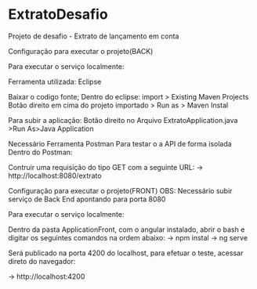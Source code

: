 # ExtratoDesafio
Projeto de desafio - Extrato de lançamento em conta

Configuração para executar o projeto(BACK)

Para executar o serviço localmente:

Ferramenta utilizada: Eclipse

Baixar o codigo fonte; Dentro do eclipse: import > Existing Maven Projects Botão direito em cima do projeto importado > Run as > Maven Instal

Para subir a aplicação: Botão direito no Arquivo ExtratoApplication.java >Run As>Java Application

Necessário Ferramenta Postman Para testar o a API de forma isolada Dentro do Postman:

  Contruir uma requisição do tipo GET com a seguinte URL:
    -> http://localhost:8080/extrato
    
Configuração para executar o projeto(FRONT)
  OBS: Necessário subir serviço de Back End apontando para porta 8080
  
 Para executar o serviço localmente:
 
 Dentro da pasta ApplicationFront, com o angular instalado, abrir o bash e digitar os seguintes comandos na ordem abaixo:
  -> npm instal
  -> ng serve
  
 Será publicado na porta 4200 do localhost, para efetuar o teste, acessar direto do navegador:
 
  -> http://localhost:4200
  
  
 
 
